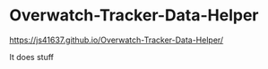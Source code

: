 # Overwatch-Tracker-Data-Helper
https://js41637.github.io/Overwatch-Tracker-Data-Helper/

It does stuff
